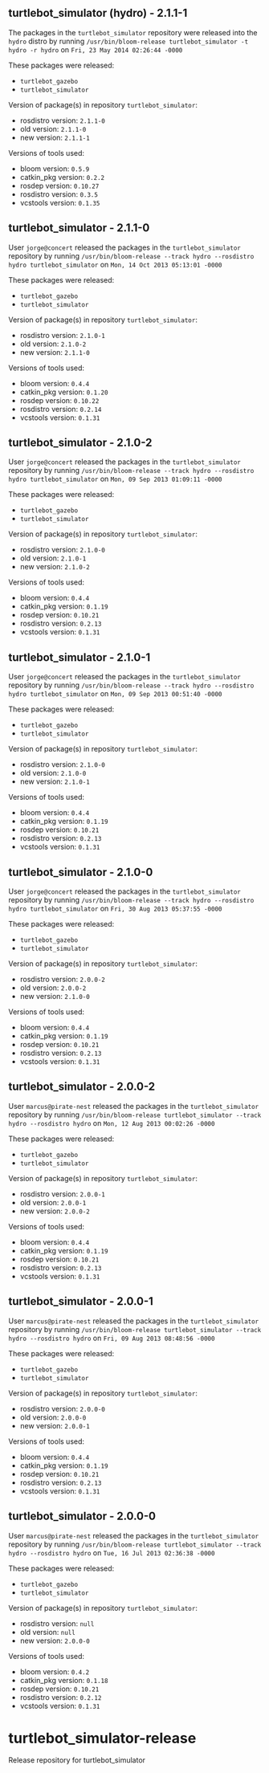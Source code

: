 ## turtlebot_simulator (hydro) - 2.1.1-1

The packages in the `turtlebot_simulator` repository were released into the `hydro` distro by running `/usr/bin/bloom-release turtlebot_simulator -t hydro -r hydro` on `Fri, 23 May 2014 02:26:44 -0000`

These packages were released:
- `turtlebot_gazebo`
- `turtlebot_simulator`

Version of package(s) in repository `turtlebot_simulator`:
- rosdistro version: `2.1.1-0`
- old version: `2.1.1-0`
- new version: `2.1.1-1`

Versions of tools used:
- bloom version: `0.5.9`
- catkin_pkg version: `0.2.2`
- rosdep version: `0.10.27`
- rosdistro version: `0.3.5`
- vcstools version: `0.1.35`


## turtlebot_simulator - 2.1.1-0

User `jorge@concert` released the packages in the `turtlebot_simulator` repository by running `/usr/bin/bloom-release --track hydro --rosdistro hydro turtlebot_simulator` on `Mon, 14 Oct 2013 05:13:01 -0000`

These packages were released:
- `turtlebot_gazebo`
- `turtlebot_simulator`

Version of package(s) in repository `turtlebot_simulator`:
- rosdistro version: `2.1.0-1`
- old version: `2.1.0-2`
- new version: `2.1.1-0`

Versions of tools used:
- bloom version: `0.4.4`
- catkin_pkg version: `0.1.20`
- rosdep version: `0.10.22`
- rosdistro version: `0.2.14`
- vcstools version: `0.1.31`


## turtlebot_simulator - 2.1.0-2

User `jorge@concert` released the packages in the `turtlebot_simulator` repository by running `/usr/bin/bloom-release --track hydro --rosdistro hydro turtlebot_simulator` on `Mon, 09 Sep 2013 01:09:11 -0000`

These packages were released:
- `turtlebot_gazebo`
- `turtlebot_simulator`

Version of package(s) in repository `turtlebot_simulator`:
- rosdistro version: `2.1.0-0`
- old version: `2.1.0-1`
- new version: `2.1.0-2`

Versions of tools used:
- bloom version: `0.4.4`
- catkin_pkg version: `0.1.19`
- rosdep version: `0.10.21`
- rosdistro version: `0.2.13`
- vcstools version: `0.1.31`


## turtlebot_simulator - 2.1.0-1

User `jorge@concert` released the packages in the `turtlebot_simulator` repository by running `/usr/bin/bloom-release --track hydro --rosdistro hydro turtlebot_simulator` on `Mon, 09 Sep 2013 00:51:40 -0000`

These packages were released:
- `turtlebot_gazebo`
- `turtlebot_simulator`

Version of package(s) in repository `turtlebot_simulator`:
- rosdistro version: `2.1.0-0`
- old version: `2.1.0-0`
- new version: `2.1.0-1`

Versions of tools used:
- bloom version: `0.4.4`
- catkin_pkg version: `0.1.19`
- rosdep version: `0.10.21`
- rosdistro version: `0.2.13`
- vcstools version: `0.1.31`


## turtlebot_simulator - 2.1.0-0

User `jorge@concert` released the packages in the `turtlebot_simulator` repository by running `/usr/bin/bloom-release --track hydro --rosdistro hydro turtlebot_simulator` on `Fri, 30 Aug 2013 05:37:55 -0000`

These packages were released:
- `turtlebot_gazebo`
- `turtlebot_simulator`

Version of package(s) in repository `turtlebot_simulator`:
- rosdistro version: `2.0.0-2`
- old version: `2.0.0-2`
- new version: `2.1.0-0`

Versions of tools used:
- bloom version: `0.4.4`
- catkin_pkg version: `0.1.19`
- rosdep version: `0.10.21`
- rosdistro version: `0.2.13`
- vcstools version: `0.1.31`


## turtlebot_simulator - 2.0.0-2

User `marcus@pirate-nest` released the packages in the `turtlebot_simulator` repository by running `/usr/bin/bloom-release turtlebot_simulator --track hydro --rosdistro hydro` on `Mon, 12 Aug 2013 00:02:26 -0000`

These packages were released:
- `turtlebot_gazebo`
- `turtlebot_simulator`

Version of package(s) in repository `turtlebot_simulator`:
- rosdistro version: `2.0.0-1`
- old version: `2.0.0-1`
- new version: `2.0.0-2`

Versions of tools used:
- bloom version: `0.4.4`
- catkin_pkg version: `0.1.19`
- rosdep version: `0.10.21`
- rosdistro version: `0.2.13`
- vcstools version: `0.1.31`


## turtlebot_simulator - 2.0.0-1

User `marcus@pirate-nest` released the packages in the `turtlebot_simulator` repository by running `/usr/bin/bloom-release turtlebot_simulator --track hydro --rosdistro hydro` on `Fri, 09 Aug 2013 08:48:56 -0000`

These packages were released:
- `turtlebot_gazebo`
- `turtlebot_simulator`

Version of package(s) in repository `turtlebot_simulator`:
- rosdistro version: `2.0.0-0`
- old version: `2.0.0-0`
- new version: `2.0.0-1`

Versions of tools used:
- bloom version: `0.4.4`
- catkin_pkg version: `0.1.19`
- rosdep version: `0.10.21`
- rosdistro version: `0.2.13`
- vcstools version: `0.1.31`


## turtlebot_simulator - 2.0.0-0

User `marcus@pirate-nest` released the packages in the `turtlebot_simulator` repository by running `/usr/bin/bloom-release turtlebot_simulator --track hydro --rosdistro hydro` on `Tue, 16 Jul 2013 02:36:38 -0000`

These packages were released:
- `turtlebot_gazebo`
- `turtlebot_simulator`

Version of package(s) in repository `turtlebot_simulator`:
- rosdistro version: `null`
- old version: `null`
- new version: `2.0.0-0`

Versions of tools used:
- bloom version: `0.4.2`
- catkin_pkg version: `0.1.18`
- rosdep version: `0.10.21`
- rosdistro version: `0.2.12`
- vcstools version: `0.1.31`


turtlebot_simulator-release
===========================

Release repository for turtlebot_simulator
